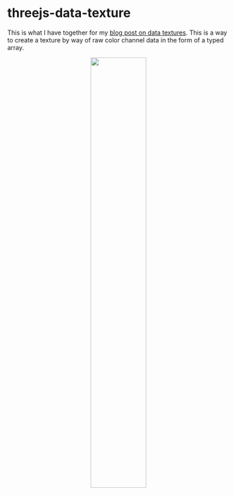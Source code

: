 # threejs-data-texture 

This is what I have together for my [blog post on data textures](https://dustinpfister.github.io/2022/04/15/threejs-data-texture/). This is a way to create a texture by way of raw color channel data in the form of a typed array.

<div align="center">
      <a href="https://www.youtube.com/watch?v=gvLwa6vgesM">
         <img src="https://img.youtube.com/vi/gvLwa6vgesM/0.jpg" style="width:50%;">
      </a>
</div>
